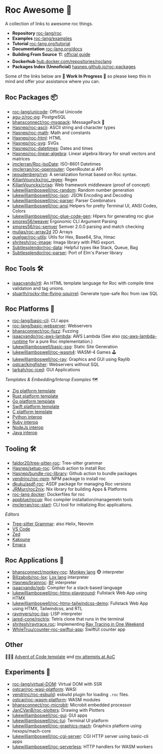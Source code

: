 
# Roc Awesome 🤘

A collection of links to awesome roc things. 

- **Repository** [roc-lang/roc](https://github.com/roc-lang/roc)
- **Examples** [roc-lang/examples](https://github.com/roc-lang/examples)
- **Tutorial** [roc-lang.org/tutorial](https://www.roc-lang.org/tutorial)
- **Documentation** [roc-lang.org/docs](https://www.roc-lang.org/docs)
- **Building From Source** 🏗️ [official guide](https://github.com/roc-lang/roc/blob/main/BUILDING_FROM_SOURCE.md)
- **Dockerhub** [hub.docker.com/repositories/roclang](https://hub.docker.com/repositories/roclang)
- **Packages Index (Unnoficial)** [hasnep.github.io/roc-packages](https://hasnep.github.io/roc-packages/)

Some of the links below are 🚧 **Work In Progress** 🚧 so please keep this in mind and offer your assistance where you can.

## Roc Packages 📦
- [roc-lang/unicode](https://github.com/roc-lang/unicode): Official Unicode
- [agu-z/roc-pg](https://github.com/agu-z/roc-pg): PostgreSQL
- [bhansconnect/roc-msgpack](https://github.com/bhansconnect/roc-msgpack): MessagePack 🚧 
- [Hasnep/roc-ascii](https://github.com/Hasnep/roc-ascii): ASCII string and character types
- [Hasnep/roc-math](https://github.com/Hasnep/roc-math): Math and constants
- [Hasnep/roc-html](https://github.com/Hasnep/roc-html): HTML
- [Hasnep/roc-svg](https://github.com/Hasnep/roc-svg): SVGs
- [Hasnep/roc-datetimes](https://github.com/hasnep/roc-datetimes): Dates and times
- [Hasnep/roc-linear-algebra](https://github.com/Hasnep/roc-linear-algebra): Linear algebra library for small vectors and matrices
- [imclerran/Roc-IsoDate](https://github.com/imclerran/Roc-IsoDate): ISO-8601 Datetimes
- [imclerran/roc-openrouter](https://github.com/imclerran/roc-openrouter): OpenRouter.ai API
- [jwoudenberg/rvn](https://github.com/jwoudenberg/rvn): A serialization format based on Roc syntax.
- [KilianVounckx/roc_regex](https://github.com/KilianVounckx/roc_regex): Regex
- [KilianVounckx/crisp](https://github.com/KilianVounckx/crisp): Web framework middleware (proof of concept)
- [lukewilliamboswell/roc-random](https://github.com/lukewilliamboswell/roc-random): Random number generation
- [lukewilliamboswell/roc-json](https://github.com/lukewilliamboswell/roc-json): JSON Encoding and Decoding
- [lukewilliamboswell/roc-parser](https://github.com/lukewilliamboswell/roc-parser): Parser Combinators
- [lukewilliamboswell/roc-ansi](https://github.com/lukewilliamboswell/roc-ansi) Helpers for pretty Terminal UI, ANSI Codes, Colors
- [lukewilliamboswell/roc-glue-code-gen](https://github.com/lukewilliamboswell/roc-glue-code-gen): Hlpers for generating roc glue
- [smores56/weaver](https://github.com/smores56/weaver) Ergonomic CLI Argument Parsing
- [smores56/roc-semver](https://github.com/smores56/roc-semver) Semver 2.0.0 parsing and match checking
- [mulias/roc-array2d](https://github.com/mulias/roc-array2d) 2D Arrays
- [quelgar/roc-utils](https://github.com/quelgar/roc-utils): Utils for Hex, Base64, Sha, Hmac
- [shritesh/roc-image](https://github.com/shritesh/roc-image): Image library with PNG export.
- [Subtlesplendor/roc-data](https://github.com/Subtlesplendor/roc-data): Helpful types like Stack, Queue, Bag
- [Subtlesplendor/roc-parser](https://github.com/Subtlesplendor/roc-parser): Port of Elm's Parser library

## Roc Tools 🛠️
- [isaacvando/rtl](https://github.com/isaacvando/rtl): An HTML template language for Roc with compile time validation and tag unions.
- [stuarth/rocky-the-flying-squirrel](https://github.com/stuarth/rocky-the-flying-squirrel): Generate type-safe Roc from raw SQL

## Roc Platforms 🏢
- [roc-lang/basic-cli](https://github.com/roc-lang/basic-cli): CLI apps
- [roc-lang/basic-webserver](https://github.com/roc-lang/basic-webserver): Webservers
- [bhansconnect/roc-fuzz](https://github.com/bhansconnect/roc-fuzz): Fuzzing
- [isaacvando/roc-aws-lambda](https://github.com/isaacvando/roc-aws-lambda): AWS Lambda (See also [roc-aws-lambda-runtime](https://github.com/isaacvando/roc-aws-lambda-runtime) for a pure Roc implementation.)
- [lukewilliamboswell/basic-ssg](https://github.com/lukewilliamboswell/basic-ssg): Static Site Generation
- [lukewilliamboswell/roc-wasm4](https://github.com/lukewilliamboswell/roc-wasm4): WASM-4 Games 🕹️
- [lukewilliamboswell/roc-ray](https://github.com/lukewilliamboswell/roc-ray): Graphics and GUI using Raylib
- [ostcar/kingfisher](https://github.com/ostcar/kingfisher): Webservers without SQL
- [tarkah/roc-iced](https://github.com/tarkah/roc-iced): GUI Applications

*Templates & Embedding/Interop Examples* 🗺
- [Zig platform template](https://github.com/lukewilliamboswell/roc-platform-template-zig)
- [Rust platform template](https://github.com/lukewilliamboswell/roc-platform-template-rust)
- [Go platform template](https://github.com/lukewilliamboswell/roc-platform-template-go)
- [Swift platform template](https://github.com/lukewilliamboswell/roc-platform-template-swift)
- [C platform template](https://github.com/lukewilliamboswell/roc-platform-template-c)
- [Python interop](https://github.com/roc-lang/roc/tree/main/examples/python-interop)
- [Ruby interop](https://github.com/roc-lang/roc/tree/main/examples/ruby-interop)
- [NodeJs interop](https://github.com/roc-lang/roc/tree/main/examples/nodejs-interop)
- [Java interop](https://github.com/roc-lang/roc/tree/main/examples/jvm-interop)

## Tooling 🛠️

- [faldor20/tree-sitter-roc](https://github.com/faldor20/tree-sitter-roc): Tree-sitter grammar
- [Hasnep/setup-roc](https://github.com/Hasnep/setup-roc): Github action to install Roc
- [Hasnep/bundle-roc-library](https://github.com/Hasnep/bundle-roc-library): Github action to bundle packages
- [vendrinc/roc-npm](https://github.com/vendrinc/roc-npm/): NPM package to install roc
- [dkuku/asdf-roc](https://github.com/dkuku/asdf-roc): ASDF package for managing Roc versions
- [JRMurr/roc2nix](https://github.com/JRMurr/roc2nix): Nix library for building Apps & Platforms
- [roc-lang docker](https://github.com/roc-lang/roc/tree/main/docker): Dockerfiles for roc
- [appblue/rocup](https://github.com/appblue/rocup): Roc compiler installation/managemetn tools
- [imclerran/roc-start](https://github.com/imclerran/roc-start): CLI tool for initializing Roc applications.

*Editors*
- [Tree-sitter Grammar](https://github.com/faldor20/tree-sitter-roc): also Helix, Neovim
- [VS Code](https://marketplace.visualstudio.com/items?itemName=IvanDemchenko.roc-lang-unofficial)
- [Zed](https://github.com/h2000/zed-roc)
- [Kakoune](https://github.com/evanrelf/roc.kak)
- [Emacs](https://gitlab.com/tad-lispy/roc-mode)

## Roc Applications 💾

- [bhansconnect/monkey-roc](https://github.com/bhansconnect/monkey-roc): [Monkey lang](https://monkeylang.org) 🐵 interpreter
- [Billzabob/roc-lox](https://github.com/Billzabob/roc-lox): [Lox lang](https://craftinginterpreters.com/contents.html) interpreter
- [Hasnep/brainroc](https://github.com/Hasnep/brainroc): [BF](https://en.wikipedia.org/wiki/Brainfuck) interpreter
- [isaacvando/gob](https://github.com/isaacvando/gob): Compiler for a stack-based language
- [lukewilliamboswell/roc-htmx-playground](https://github.com/lukewilliamboswell/roc-htmx-playground): Fullstack Web App using HTMX
- [lukewilliamboswell/roc-htmx-tailwindcss-demo](https://github.com/lukewilliamboswell/roc-htmx-tailwindcss-demo): Fullstack Web App using HTMX, Tailwindcss, and RTL
- [raymyers/roc-lisp](https://github.com/raymyers/roc-lisp): LISP interpreter
- [jared-cone/roctris](https://github.com/jared-cone/roctris): Tetris clone that runs in the terminal
- [shritesh/raytrace.roc](https://github.com/shritesh/raytrace.roc): Implementing [Ray Tracing in One Weekend](https://raytracing.github.io)
- [WhileTruu/counter-roc-swiftui-app](https://github.com/WhileTruu/counter-roc-swiftui-app): SwiftUI counter app

## Other

🎄🎁🎄 [Advent of Code template](https://github.com/lukewilliamboswell/aoc-template) and [my attempts at AoC](https://github.com/lukewilliamboswell/aoc)

## Experiments 🔭
- [roc-lang/virtual-DOM](https://github.com/roc-lang/roc/tree/main/examples/virtual-dom-wip): Virtual DOM with SSR
- [ostcar/roc-wasi-platform](https://github.com/ostcar/roc-wasi-platform): WASI
- [vendrinc/roc-esbuild](https://github.com/vendrinc/roc-esbuild): esbuild plugin for loading `.roc` files.
- [ostcar/roc-wasm-platform](https://github.com/ostcar/roc-wasm-platform): WASM modules
- [bhansconnect/roc-microbit](https://github.com/bhansconnect/roc-microbit): Microbit embedded processor
- [JanCVanB/roc-plotters](https://github.com/JanCVanB/roc-plotters): Drawing with Plotters
- [lukewilliamboswell/roc-gui](https://github.com/lukewilliamboswell/roc-gui): GUI apps
- [lukewilliamboswell/roc-tui](https://github.com/lukewilliamboswell/roc-tui): Terminal UI platform
- [lukewilliamboswell/roc-graphics-mach](https://github.com/lukewilliamboswell/roc-graphics-mach): Graphics platform using hexops/mach-core
- [lukewilliamboswell/roc-cgi-server](https://github.com/lukewilliamboswell/roc-cgi-server): CGI HTTP server using basic-cli apps 
- [lukewilliamboswell/roc-serverless](https://github.com/lukewilliamboswell/roc-serverless): HTTP handlers for WASM workers
 

